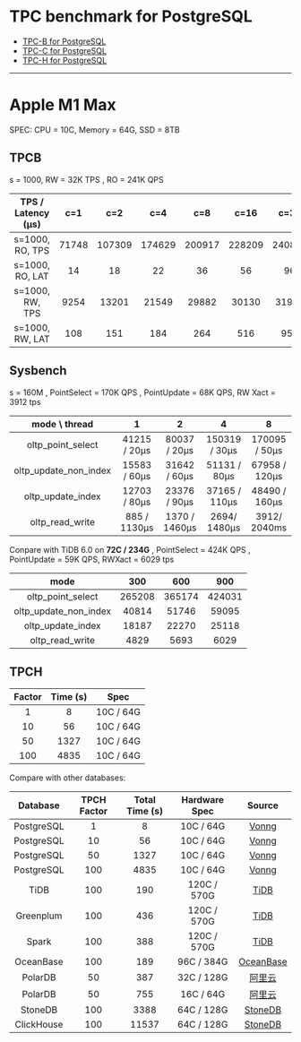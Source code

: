 # TPC benchmark for PostgreSQL


* [TPC-B for PostgreSQL](tpcb/)
* [TPC-C for PostgreSQL](tpcc/)
* [TPC-H for PostgreSQL](tpch/)

----------------------


# Apple M1 Max

SPEC: CPU = 10C,  Memory = 64G, SSD = 8TB

## TPCB

s = 1000, RW = 32K TPS , RO = 241K QPS

|          TPS / Latency (µs)          | c=1  | c=2  | c=4  |  c=8   |  c=16  |  c=32  |
| :--------------------------------: | :--: | :--: | :--: | :----: | :----: | :----: |
| s=1000, RO, TPS | 71748 | 107309 | 174629 | 200917 | 228209 | 240841 |
| s=1000, RO, LAT | 14 | 18 | 22 | 36 | 56 | 96 |
| s=1000, RW, TPS | 9254 | 13201 | 21549 | 29882 | 30130 | 31903 |
| s=1000, RW, LAT | 108 | 151 | 184 | 264 | 516 | 953 |


## Sysbench

s = 160M , PointSelect = 170K QPS , PointUpdate = 68K QPS, RW Xact = 3912 tps


|     mode \ thread     |      1       |      2       |       4       |       8       |
| :-------------------: |:------------:| :----------: | :-----------: | :-----------: |
|   oltp_point_select   | 41215 / 20µs | 80037 / 20µs | 150319 / 30µs | 170095 / 50µs |
| oltp_update_non_index | 15583 / 60µs |  31642 / 60µs | 51131 / 80µs |  67958 / 120µs  |
|   oltp_update_index   | 12703 / 80µs |  23376 / 90µs  | 37165 / 110µs | 48490 / 160µs  |
|    oltp_read_write    | 885 / 1130µs | 1370 / 1460µs | 2694/ 1480µs  | 3912/ 2040ms  |


Conpare with TiDB 6.0 on **72C / 234G** , PointSelect = 424K QPS , PointUpdate = 59K QPS, RWXact = 6029 tps

|         mode          |  300   |  600   |  900   |
| :-------------------: | :----: | :----: | :----: |
|   oltp_point_select   | 265208 | 365174 | 424031 |
| oltp_update_non_index | 40814  | 51746  | 59095  |
|   oltp_update_index   | 18187  | 22270  | 25118  |
|    oltp_read_write    |  4829  |  5693  |  6029  |



## TPCH

| Factor    | Time (s) |  Spec       |
| :-------: | :-------: | :---------: |
|     1     |     8     |  10C / 64G  |
|    10     |    56     |  10C / 64G  |
|    50     |   1327    |  10C / 64G  |
|    100    |   4835    |  10C / 64G  |

Compare with other databases:

|  Database  | TPCH Factor | Total Time (s) | Hardware Spec |                            Source                            |
| :--------: | :---------: | :------------: | :-----------: | :----------------------------------------------------------: |
| PostgreSQL |      1      |       8        |   10C / 64G   |           [Vonng](https://github.com/Vonng/pgtpc)            |
| PostgreSQL |     10      |       56       |   10C / 64G   |           [Vonng](https://github.com/Vonng/pgtpc)            |
| PostgreSQL |     50      |      1327      |   10C / 64G   |           [Vonng](https://github.com/Vonng/pgtpc)            |
| PostgreSQL |     100     |      4835      |   10C / 64G   |           [Vonng](https://github.com/Vonng/pgtpc)            |
|    TiDB    |     100     |      190       |  120C / 570G  | [TiDB](https://docs.pingcap.com/zh/tidb/v5.2/v5.2-performance-benchmarking-with-tpch) |
| Greenplum  |     100     |      436       |  120C / 570G  | [TiDB](https://docs.pingcap.com/zh/tidb/v5.2/v5.2-performance-benchmarking-with-tpch) |
|   Spark    |     100     |      388       |  120C / 570G  | [TiDB](https://docs.pingcap.com/zh/tidb/v5.2/v5.2-performance-benchmarking-with-tpch) |
| OceanBase  |     100     |      189       |  96C / 384G   | [OceanBase](https://open.oceanbase.com/docs/community/oceanbase-database/V3.1.0/wtu4kv) |
|  PolarDB   |     50      |      387       |  32C / 128G   | [阿里云](https://static-aliyun-doc.oss-cn-hangzhou.aliyuncs.com/download%2Fpdf%2F59748%2F%25E6%2580%25A7%25E8%2583%25BD%25E7%2599%25BD%25E7%259A%25AE%25E4%25B9%25A6_cn_zh-CN.pdf) |
|  PolarDB   |     50      |      755       |   16C / 64G   | [阿里云](https://static-aliyun-doc.oss-cn-hangzhou.aliyuncs.com/download%2Fpdf%2F59748%2F%25E6%2580%25A7%25E8%2583%25BD%25E7%2599%25BD%25E7%259A%25AE%25E4%25B9%25A6_cn_zh-CN.pdf) |
|  StoneDB   |     100     |      3388      |  64C / 128G   | [StoneDB](https://stonedb.io/docs/performance-tuning/performance-tests/OLAP/tcph-test-report) |
| ClickHouse |     100     |     11537      |  64C / 128G   | [StoneDB](https://stonedb.io/docs/performance-tuning/performance-tests/OLAP/tcph-test-report) |